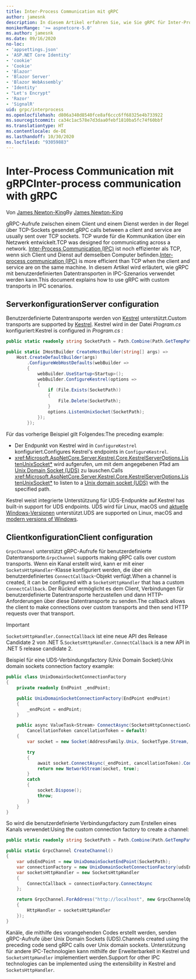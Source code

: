 ```yaml
---
title: Inter-Process Communication mit gRPC
author: jamesnk
description: In diesem Artikel erfahren Sie, wie Sie gRPC für Inter-Process Communication verwenden können.
monikerRange: '>= aspnetcore-5.0'
ms.author: jamesnk
ms.date: 09/16/2020
no-loc:
- 'appsettings.json'
- 'ASP.NET Core Identity'
- 'cookie'
- 'Cookie'
- 'Blazor'
- 'Blazor Server'
- 'Blazor WebAssembly'
- 'Identity'
- "Let's Encrypt"
- 'Razor'
- 'SignalR'
uid: grpc/interprocess
ms.openlocfilehash: d806a340d8540fce8af6ccc6ff68325e4b733922
ms.sourcegitcommit: ca34c1ac578e7d3daa0febf1810ba5fc74f60bbf
ms.translationtype: HT
ms.contentlocale: de-DE
ms.lasthandoff: 10/30/2020
ms.locfileid: "93059883"
---
```

# <a name="inter-process-communication-with-grpc"></a><span data-ttu-id="a0e5e-103">Inter-Process Communication mit gRPC</span><span class="sxs-lookup"><span data-stu-id="a0e5e-103">Inter-process communication with gRPC</span></span>

<span data-ttu-id="a0e5e-104">Von [James Newton-King](https://twitter.com/jamesnk)</span><span class="sxs-lookup"><span data-stu-id="a0e5e-104">By [James Newton-King](https://twitter.com/jamesnk)</span></span>

<span data-ttu-id="a0e5e-105">gRPC-Aufrufe zwischen einem Client und einem Dienst werden in der Regel über TCP-Sockets gesendet.</span><span class="sxs-lookup"><span data-stu-id="a0e5e-105">gRPC calls between a client and service are usually sent over TCP sockets.</span></span> <span data-ttu-id="a0e5e-106">TCP wurde für die Kommunikation über ein Netzwerk entwickelt.</span><span class="sxs-lookup"><span data-stu-id="a0e5e-106">TCP was designed for communicating across a network.</span></span> <span data-ttu-id="a0e5e-107">[Inter-Process Communication (IPC)](https://wikipedia.org/wiki/Inter-process_communication) ist noch effizienter als TCP, wenn sich Client und Dienst auf demselben Computer befinden.</span><span class="sxs-lookup"><span data-stu-id="a0e5e-107">[Inter-process communication (IPC)](https://wikipedia.org/wiki/Inter-process_communication) is more efficient than TCP when the client and service are on the same machine.</span></span> <span data-ttu-id="a0e5e-108">In diesem Artikel wird erläutert, wie gRPC mit benutzerdefinierten Datentransporten in IPC-Szenarios verwendet werden kann.</span><span class="sxs-lookup"><span data-stu-id="a0e5e-108">This document explains how to use gRPC with custom transports in IPC scenarios.</span></span>

## <a name="server-configuration"></a><span data-ttu-id="a0e5e-109">Serverkonfiguration</span><span class="sxs-lookup"><span data-stu-id="a0e5e-109">Server configuration</span></span>

<span data-ttu-id="a0e5e-110">Benutzerdefinierte Datentransporte werden von [Kestrel](xref:fundamentals/servers/kestrel) unterstützt.</span><span class="sxs-lookup"><span data-stu-id="a0e5e-110">Custom transports are supported by [Kestrel](xref:fundamentals/servers/kestrel).</span></span> <span data-ttu-id="a0e5e-111">Kestrel wird in der Datei *Program.cs* konfiguriert:</span><span class="sxs-lookup"><span data-stu-id="a0e5e-111">Kestrel is configured in *Program.cs* :</span></span>

```csharp
public static readonly string SocketPath = Path.Combine(Path.GetTempPath(), "socket.tmp");

public static IHostBuilder CreateHostBuilder(string[] args) =>
    Host.CreateDefaultBuilder(args)
        .ConfigureWebHostDefaults(webBuilder =>
        {
            webBuilder.UseStartup<Startup>();
            webBuilder.ConfigureKestrel(options =>
            {
                if (File.Exists(SocketPath))
                {
                    File.Delete(SocketPath);
                }
                options.ListenUnixSocket(SocketPath);
            });
        });
```

<span data-ttu-id="a0e5e-112">Für das vorherige Beispiel gilt Folgendes:</span><span class="sxs-lookup"><span data-stu-id="a0e5e-112">The preceding example:</span></span>

* <span data-ttu-id="a0e5e-113">Der Endpunkt von Kestrel wird in `ConfigureKestrel` konfiguriert.</span><span class="sxs-lookup"><span data-stu-id="a0e5e-113">Configures Kestrel's endpoints in `ConfigureKestrel`.</span></span>
* <span data-ttu-id="a0e5e-114"><xref:Microsoft.AspNetCore.Server.Kestrel.Core.KestrelServerOptions.ListenUnixSocket*> wird aufgerufen, um mit dem angegebenen Pfad am [Unix Domain Socket (UDS)](https://wikipedia.org/wiki/Unix_domain_socket) zu lauschen.</span><span class="sxs-lookup"><span data-stu-id="a0e5e-114">Calls <xref:Microsoft.AspNetCore.Server.Kestrel.Core.KestrelServerOptions.ListenUnixSocket*> to listen to a [Unix domain socket (UDS)](https://wikipedia.org/wiki/Unix_domain_socket) with the specified path.</span></span>

<span data-ttu-id="a0e5e-115">Kestrel weist integrierte Unterstützung für UDS-Endpunkte auf.</span><span class="sxs-lookup"><span data-stu-id="a0e5e-115">Kestrel has built-in support for UDS endpoints.</span></span> <span data-ttu-id="a0e5e-116">UDS wird für Linux, macOS und [aktuelle Windows-Versionen](https://devblogs.microsoft.com/commandline/af_unix-comes-to-windows/) unterstützt.</span><span class="sxs-lookup"><span data-stu-id="a0e5e-116">UDS are supported on Linux, macOS and [modern versions of Windows](https://devblogs.microsoft.com/commandline/af_unix-comes-to-windows/).</span></span>

## <a name="client-configuration"></a><span data-ttu-id="a0e5e-117">Clientkonfiguration</span><span class="sxs-lookup"><span data-stu-id="a0e5e-117">Client configuration</span></span>

<span data-ttu-id="a0e5e-118">`GrpcChannel` unterstützt gRPC-Aufrufe für benutzerdefinierte Datentransporte.</span><span class="sxs-lookup"><span data-stu-id="a0e5e-118">`GrpcChannel` supports making gRPC calls over custom transports.</span></span> <span data-ttu-id="a0e5e-119">Wenn ein Kanal erstellt wird, kann er mit einer `SocketsHttpHandler`-Klasse konfiguriert werden, die über ein benutzerdefiniertes `ConnectCallback`-Objekt verfügt.</span><span class="sxs-lookup"><span data-stu-id="a0e5e-119">When a channel is created, it can be configured with a `SocketsHttpHandler` that has a custom `ConnectCallback`.</span></span> <span data-ttu-id="a0e5e-120">Der Rückruf ermöglicht es dem Client, Verbindungen für benutzerdefinierte Datentransporte herzustellen und dann HTTP-Anforderungen über diese Datentransporte zu senden.</span><span class="sxs-lookup"><span data-stu-id="a0e5e-120">The callback allows the client to make connections over custom transports and then send HTTP requests over that transport.</span></span>

> [!IMPORTANT]
> <span data-ttu-id="a0e5e-121">`SocketsHttpHandler.ConnectCallback` ist eine neue API des Release Candidate 2 von .NET 5.</span><span class="sxs-lookup"><span data-stu-id="a0e5e-121">`SocketsHttpHandler.ConnectCallback` is a new API in .NET 5 release candidate 2.</span></span>

<span data-ttu-id="a0e5e-122">Beispiel für eine UDS-Verbindungsfactory (Unix Domain Socket):</span><span class="sxs-lookup"><span data-stu-id="a0e5e-122">Unix domain sockets connection factory example:</span></span>

```csharp
public class UnixDomainSocketConnectionFactory
{
    private readonly EndPoint _endPoint;

    public UnixDomainSocketConnectionFactory(EndPoint endPoint)
    {
        _endPoint = endPoint;
    }

    public async ValueTask<Stream> ConnectAsync(SocketsHttpConnectionContext _,
        CancellationToken cancellationToken = default)
    {
        var socket = new Socket(AddressFamily.Unix, SocketType.Stream, ProtocolType.Unspecified);

        try
        {
            await socket.ConnectAsync(_endPoint, cancellationToken).ConfigureAwait(false);
            return new NetworkStream(socket, true);
        }
        catch
        {
            socket.Dispose();
            throw;
        }
    }
}
```

<span data-ttu-id="a0e5e-123">So wird die benutzerdefinierte Verbindungsfactory zum Erstellen eines Kanals verwendet:</span><span class="sxs-lookup"><span data-stu-id="a0e5e-123">Using the custom connection factory to create a channel:</span></span>

```csharp
public static readonly string SocketPath = Path.Combine(Path.GetTempPath(), "socket.tmp");

public static GrpcChannel CreateChannel()
{
    var udsEndPoint = new UnixDomainSocketEndPoint(SocketPath);
    var connectionFactory = new UnixDomainSocketConnectionFactory(udsEndPoint);
    var socketsHttpHandler = new SocketsHttpHandler
    {
        ConnectCallback = connectionFactory.ConnectAsync
    };

    return GrpcChannel.ForAddress("http://localhost", new GrpcChannelOptions
    {
        HttpHandler = socketsHttpHandler
    });
}
```

<span data-ttu-id="a0e5e-124">Kanäle, die mithilfe des vorangehenden Codes erstellt werden, senden gRPC-Aufrufe über Unix Domain Sockets (UDS).</span><span class="sxs-lookup"><span data-stu-id="a0e5e-124">Channels created using the preceding code send gRPC calls over Unix domain sockets.</span></span> <span data-ttu-id="a0e5e-125">Unterstützung für andere IPC-Technologien kann mithilfe der Erweiterbarkeit in Kestrel und `SocketsHttpHandler` implementiert werden.</span><span class="sxs-lookup"><span data-stu-id="a0e5e-125">Support for other IPC technologies can be implemented using the extensibility in Kestrel and `SocketsHttpHandler`.</span></span>
